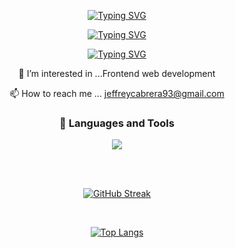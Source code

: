  
 <div align="center">
 
[![Typing SVG](https://readme-typing-svg.demolab.com?font=Pixelify+Sans&weight=600&size=33&pause=1000&color=36BCF7FF&center=true&random=false&width=435&lines=welcome+to+my+github+page+)](https://git.io/typing-svg)

 [![Typing SVG](https://readme-typing-svg.demolab.com?font=Pixelify+Sans&weight=600&size=29&pause=1000&color=0270AD&center=true&random=true&width=435&lines=%F0%9F%A4%A9%F0%9F%98%8E+%F0%9F%98%B1%F0%9F%91%80%F0%9F%90%B6%F0%9F%91%91%F0%9F%92%BB%F0%9F%92%B0%F0%9F%87%BA%F0%9F%87%B8%F0%9F%8D%95%F0%9F%8C%AE%F0%9F%8D%BA)](https://git.io/typing-svg)
 
[![Typing SVG](https://readme-typing-svg.demolab.com?font=Anonymous+Pro&pause=1000&center=true&random=false&width=435&lines=I'm+Jeffrey+cabrera)](https://git.io/typing-svg)
    
 👀 I’m interested in ...Frontend web development 
          
 📫 How to reach me ... jeffreycabrera93@gmail.com

### 🧰 Languages and Tools
 
<p align="center">
  <a href="https://skillicons.dev">
    <img src="https://skillicons.dev/icons?i=html,css,javascript,jquery,java,mysql,spring,eclipse,bootstrap,react,ts,idea,py,vscode&perline=5" />
  </a>
</p>

 
 
          
<br><br>
          
[![GitHub Streak](https://github-readme-streak-stats.herokuapp.com?user=jeffrey840&theme=horizon&border_radius=5&background=FF2D2D00&border=FFFFFF&stroke=FFFFFF&ring=2A5EDE&fire=396D76&currStreakNum=396D76&sideNums=396D76&currStreakLabel=2A5EDE&sideLabels=2A5EDE&dates=396D76)](https://git.io/streak-stats) 
 
 <br>
 

[![Top Langs](https://github-readme-stats.vercel.app/api/top-langs/?username=jeffrey840&hide=python,cython,c,xslt,c%2B%2B,jinja&layout=compact&theme=transparent&env=PAT_1)](https://github.com/jeffrey840)
 
<div>
          
